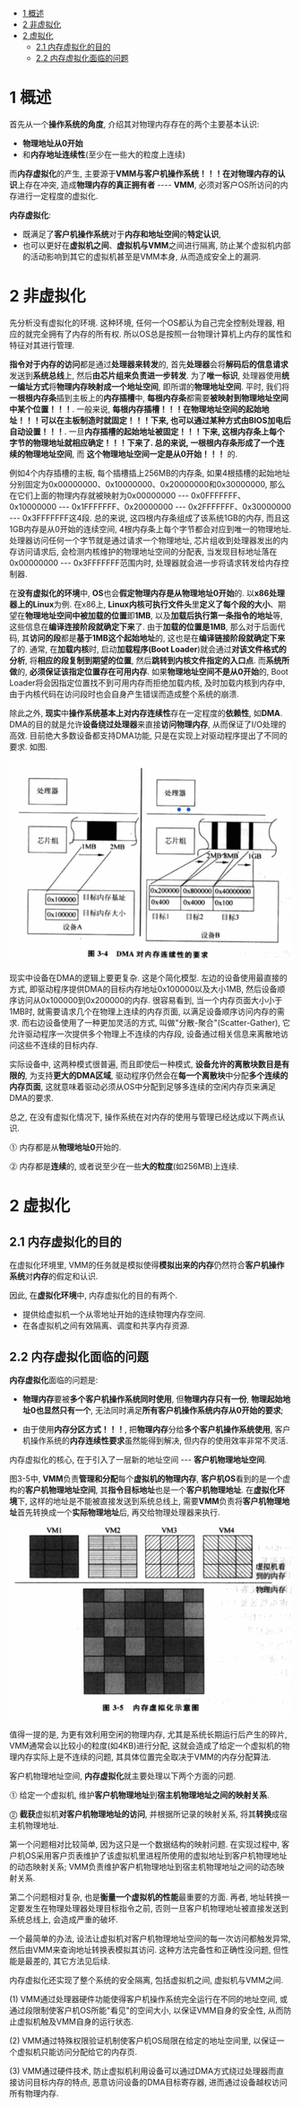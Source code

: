 
<!-- @import "[TOC]" {cmd="toc" depthFrom=1 depthTo=6 orderedList=false} -->

<!-- code_chunk_output -->

- [ 1 概述](#1-概述)
- [ 2 非虚拟化](#2-非虚拟化)
- [ 2 虚拟化](#2-虚拟化)
  - [ 2.1 内存虚拟化的目的](#21-内存虚拟化的目的)
  - [ 2.2 内存虚拟化面临的问题](#22-内存虚拟化面临的问题)

<!-- /code_chunk_output -->

# 1 概述

首先从一个**操作系统的角度**, 介绍其对物理内存存在的两个主要基本认识: 

- **物理地址从0开始**
- 和**内存地址连续性**(至少在一些大的粒度上连续)

而**内存虚拟化**的产生, 主要源于**VMM与客户机操作系统！！！**在**对物理内存的认识**上存在冲突, 造成**物理内存的真正拥有者** \-\-\-\- **VMM**, 必须对客户OS所访问的内存进行一定程度的虚拟化. 

**内存虚拟化**:

- 既满足了**客户机操作系统**对于**内存和地址空间**的**特定认识**, 
- 也可以更好在**虚拟机之间**、**虚拟机与VMM**之间进行隔离, 防止某个虚拟机内部的活动影响到其它的虚拟机甚至是VMM本身, 从而造成安全上的漏洞.

# 2 非虚拟化

先分析没有虚拟化的环境. 这种环境, 任何一个OS都认为自己完全控制处理器, 相应的就完全拥有了内存的所有权. 所以OS总是按照一台物理计算机上内存的属性和特征对其进行管理.

**指令对于内存的访问**都是通过**处理器来转发**的, 首先**处理器**会将**解码后的信息请求**发送到**系统总线**上, 然后**由芯片组来负责进一步转发**. 为了**唯一标识**, 处理器使用**统一编址方式**将**物理内存映射成一个地址空间**, 即所谓的**物理地址空间**. 平时, 我们将**一根根内存条**插到主板上的**内存插槽**中, **每根内存条**都需要**被映射到物理地址空间中某个位置！！！**. 一般来说, **每根内存插槽！！！**在**物理地址空间的起始地址！！！**可以在**主板制造时就固定！！！**下来, 也可以通过某种方式由**BIOS加电后自动设置！！！**. 一旦**内存插槽的起始地址被固定！！！**下来, 这根内存条上**每个字节的物理地址就相应确定！！！**下来了. 总的来说, **一根根内存条**形成了一个**连续的物理地址空间**, 而 **这个物理地址空间一定是从0开始！！！** 的.

例如4个内存插槽的主板, 每个插槽插上256MB的内存条, 如果4根插槽的起始地址分别固定为0x00000000、0x10000000、0x20000000和0x30000000, 那么在它们上面的物理内存就被映射为0x00000000 --- 0x0FFFFFFF、0x10000000 --- 0x1FFFFFFF、0x20000000 --- 0x2FFFFFFF、0x30000000 --- 0x3FFFFFFF这4段. 总的来说, 这四根内存条组成了该系统1GB的内存, 而且这1GB内存是从0开始的连续空间, 4根内存条上每个字节都会对应到唯一的物理地址. 处理器访问任何一个字节就是通过请求一个物理地址, 芯片组收到处理器发出的内存访问请求后, 会检测内核维护的物理地址空间的分配表, 当发现目标地址落在0x00000000 --- 0x3FFFFFFF范围内时, 处理器就会进一步将请求转发给内存控制器.

在**没有虚拟化的环境**中, **OS**也会**假定物理内存是从物理地址0开始**的. 以**x86处理器上的Linux**为例. 在x86上, **Linux内核可执行文件头**里**定义了每个段的大小**、期望在**物理地址空间中被加载的位置**即**1MB**, 以及**加载后执行第一条指令的地址**等, 这些信息在**编译连接阶段就确定下来**了. 由于**加载的位置是1MB**, 那么对于后面代码, 其**访问的段**都是**基于1MB这个起始地址**的, 这也是在**编译链接阶段就确定下来**了的. 通常, 在**加载内核**时, 启动**加载程序(Boot Loader**)就会通过**对该文件格式的分析**, 将**相应的段复制到期望的位置**, 然后**跳转到内核文件指定的入口点**. 而**系统所做**的, **必须保证该指定位置存在可用内存**. 如果**物理地址空间不是从0开始**的, Boot Loader将会因指定位置找不到可用内存而拒绝加载内核, 及时加载内核到内存中, 由于内核代码在访问段时也会自身产生错误而造成整个系统的崩溃.

除此之外, **现实**中**操作系统基本上对内存连续性**存在一定程度的**依赖性**, 如**DMA**. DMA的目的就是允许**设备绕过处理器**来直接**访问物理内存**, 从而保证了I/O处理的高效. 目前绝大多数设备都支持DMA功能, 只是在实现上对驱动程序提出了不同的要求. 如图.

![config](./images/4.png)

现实中设备在DMA的逻辑上要更复杂. 这是个简化模型. 左边的设备使用最直接的方式, 即驱动程序提供DMA的目标内存地址0x100000以及大小1MB, 然后设备顺序访问从0x100000到0x200000的内存. 很容易看到, 当一个内存页面大小小于1MB时, 就需要请求几个在物理上连续的内存页面, 以满足设备顺序访问内存的需求. 而右边设备使用了一种更加灵活的方式, 叫做"分散\-聚合"(Scatter\-Gather), 它允许驱动程序一次提供多个物理上不连续的内存段, 设备通过相关信息来离散地访问这些不连续的目标内存.

实际设备中, 这两种模式很普遍, 而且即使后一种模式, **设备允许的离散块数目是有限的**, 为支持**更大的DMA区域**, 驱动程序仍然会在**每一个离散块**中分配**多个连续的内存页面**, 这就意味着驱动必须从OS中分配到足够多连续的空闲内存页来满足DMA的要求.

总之, 在没有虚拟化情况下, 操作系统在对内存的使用与管理已经达成以下两点认识.

⓵ 内存都是从**物理地址0**开始的.

⓶ 内存都是**连续**的, 或者说至少在一些**大的粒度**(如256MB)上连续.

# 2 虚拟化

## 2.1 内存虚拟化的目的

在虚拟化环境里, VMM的任务就是模拟使得**模拟出来的内存**仍然符合**客户机操作系统**对**内存**的假定和认识.

因此, 在**虚拟化环境**中, 内存虚拟化的目的有两个.

- 提供给虚拟机一个从零地址开始的连续物理内存空间.
- 在各虚拟机之间有效隔离、调度和共享内存资源.

## 2.2 内存虚拟化面临的问题

**内存虚拟化**面临的问题是: 

- **物理内存**要被**多个客户机操作系统同时使用**, 但**物理内存只有一份**, **物理起始地址0也显然只有一个**, 无法同时满足**所有客户机操作系统内存从0开始的要求**; 

- 由于使用**内存分区方式！！！**, 把**物理内存**分给**多个客户机操作系统使用**, 客户机操作系统的**内存连续性要求**虽然能得到解决, 但内存的使用效率非常不灵活. 

内存虚拟化的核心, 在于引入了一层新的地址空间 --- **客户机物理地址空间**.

图3\-5中, **VMM**负责**管理和分配**每个**虚拟机的物理内存**, **客户机OS**看到的是一个虚构的**客户机物理地址空间**, 其**指令目标地址**也是一个**客户机物理地址**. 在**虚拟化环境**下, 这样的地址是不能被直接发送到系统总线上, 需要**VMM**负责将**客户机物理地址**首先转换成一个**实际物理地址**后, 再交给物理处理器来执行.

![config](./images/5.png)

值得一提的是, 为更有效利用空闲的物理内存, 尤其是系统长期运行后产生的碎片, VMM通常会以比较小的粒度(如4KB)进行分配, 这就会造成了给定一个虚拟机的物理内存实际上是不连续的问题, 其具体位置完全取决于VMM的内存分配算法.

客户机物理地址空间, **内存虚拟化**就主要处理以下两个方面的问题.

⓵ 给定一个虚拟机, 维护**客户机物理地址**到**宿主机物理地址之间的映射关系**.

⓶ **截获**虚拟机**对客户机物理地址的访问**, 并根据所记录的映射关系, 将其**转换**成宿主机物理地址.

第一个问题相对比较简单, 因为这只是一个数据结构的映射问题. 在实现过程中, 客户机OS采用客户页表维护了该虚拟机里进程所使用的虚拟地址到客户机物理地址的动态映射关系; VMM负责维护客户机物理地址到宿主机物理地址之间的动态映射关系.

第二个问题相对复杂, 也是**衡量一个虚拟机的性能**最重要的方面. 再者, 地址转换一定要发生在物理处理器处理目标指令之前, 否则一旦客户机物理地址被直接发送到系统总线上, 会造成严重的破坏.

一个最简单的办法, 设法让虚拟机对客户机物理地址空间的每一次访问都触发异常, 然后由VMM来查询地址转换表模拟其访问. 这种方法完备性和正确性没问题, 但性能是最差的, 其它方法见后续.

内存虚拟化还实现了整个系统的安全隔离, 包括虚拟机之间, 虚拟机与VMM之间.

(1) VMM通过处理器硬件功能使得客户机操作系统完全运行在不同的地址空间, 或通过段限制使客户机OS所能"看见"的空间大小, 以保证VMM自身的安全性, 从而防止虚拟机触及VMM自身的运行状态.

(2) VMM通过特殊权限验证机制使客户机OS局限在给定的地址空间里, 以保证一个虚拟机只能访问分配给它的内存页.

(3) VMM通过硬件技术, 防止虚拟机利用设备可以通过DMA方式绕过处理器而直接访问目标内存的特点, 恶意访问设备的DMA目标寄存器, 进而通过设备越权访问所有物理内存.